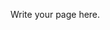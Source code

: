<!--
.. title: Getting started
.. slug: getting-started
.. date: 2020-01-17 17:15:00 UTC
.. tags: 
.. category: 
.. link: 
.. description: 
.. type: text
-->

Write your page here.
